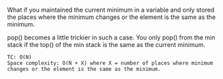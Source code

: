 What if you maintained the current minimum in a variable and only stored the places where the minimum changes or the element is the same as the minimum.

pop() becomes a little trickier in such a case.
You only pop() from the min stack if the top() of the min stack is the same as the current minimum.

    TC: O(N)
    Space complexity: O(N + X) where X = number of places where minimum changes or the element is the same as the minimum.